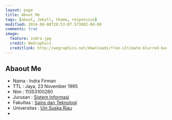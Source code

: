 ```yaml
---
layout: page
title: About Me
tags: [about, Jekyll, theme, responsive]
modified: 2014-08-08T20:53:07.573882-04:00
comments: true
image:
  feature: indra.jpg
  credit: WeGraphics
  creditlink: http://wegraphics.net/downloads/free-ultimate-blurred-background-pack/
---
```


## Abaout Me

* Nama        : Indra Firman
* TTL         : Jaya, 23 November 1995
* Nim         : 11353100280
* Jurusan     : [Sistem Informasi](http://sif.uin-suska.ac.id)
* Fakultas    : [Sains dan Teknologi](http://fst.uin-suska.ac.id)
* Universitas : [Uin Suska Riau](http://uin-suska.ac.id)
* 
